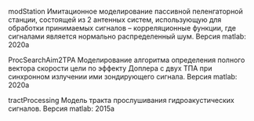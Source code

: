 modStation
  Имитационное моделирование пассивной пеленгаторной станции, состоящей из 2 антенных систем, 
  использующую для обработки принимаемых сигналов – корреляционные функции, где сигналами является нормально 
  распределенный шум. Версия matlab: 2020a
  
ProcSearchAim2TPA
  Моделирование алгоритма определения полного вектора скорости цели по эффекту Доплера с двух ТПА
  при синхронном излучении ими зондирующего сигнала. Версия matlab: 2020a


tractProcessing Модель тракта прослушивания гидроакустических сигналов.
Версия matlab: 2015a
